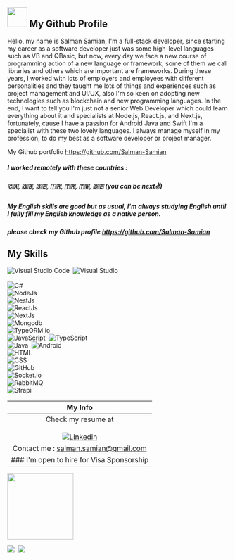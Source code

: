 
## <img src="https://media1.giphy.com/media/du3J3cXyzhj75IOgvA/giphy.gif" width="45"> My Github Profile

Hello, my name is Salman Samian, I'm a full-stack developer, since starting my career as a software developer just was some high-level languages such as VB and QBasic, but now, every day we face a new course of programming action of a new language or framework, some of them we call libraries and others which are important are frameworks. 
During these years, I worked with lots of employers and employees with different personalities and they taught me lots of things and experiences such as project management and UI/UX, also I'm so keen on adopting new technologies such as blockchain and new programming languages. 
In the end, I want to tell you I'm just not a senior Web Developer which could learn everything about it and specialists at Node.js, React.js, and Next.js, fortunately, cause I have a passion for Android Java and Swift I'm a specialist with these two lovely languages. 
I always manage myself in my profession, to do my best as a software developer or project manager.


My Github portfolio https://github.com/Salman-Samian

##### I worked remotely with these countries :
##### 🇨🇦, 🇬🇧, 🇸🇪, 🇮🇷, 🇹🇷, 🇹🇼, 🇩🇪 (you can be next✌)

##### My English skills are good but as usual, I'm always studying English until I fully fill my English knowledge as a native person. 

##### please check my Github profile https://github.com/Salman-Samian




## My Skills

![Visual Studio Code](https://img.shields.io/badge/-Visual%20Studio%20Code-05122A?style=for-the-badge&logo=visual-studio-code&logoColor=007ACC)&nbsp;
![Visual Studio](https://img.shields.io/badge/-Visual%20Studio-05122A?style=for-the-badge&logo=visual-studio&logoColor=007ACC)&nbsp;<br/> <br/>
![C#](https://img.shields.io/badge/-CSharp-05122A?style=for-the-badge&logo=csharp)&nbsp;<br/>
![NodeJs](https://img.shields.io/badge/-NodeJs-05122A?style=for-the-badge&logo=node.js)&nbsp;<br/>
![NestJs](https://img.shields.io/badge/-NestJs-05122A?style=for-the-badge&logo=nestjs&&logoColor=red)&nbsp;<br/>
![ReactJs](https://img.shields.io/badge/-ReactJs-05122A?style=for-the-badge&logo=React)&nbsp;<br/>
![NextJs](https://img.shields.io/badge/-NextJs-05122A?style=for-the-badge&logo=Next.js)&nbsp;<br/>
![Mongodb](https://img.shields.io/badge/-Mongodb-05122A?style=for-the-badge&logo=Mongodb)&nbsp;<br/>
![TypeORM.io](https://img.shields.io/badge/-TypeORM.io-05122A?style=for-the-badge&logo=TypeORM.io)&nbsp;<br/>
![JavaScript](https://img.shields.io/badge/-JavaScript-05122A?style=for-the-badge&logo=javascript)&nbsp;
![TypeScript](https://img.shields.io/badge/-TypeScript-05122A?style=for-the-badge&logo=typescript)&nbsp;<br/>
![Java](https://img.shields.io/badge/-Java-05122A?style=for-the-badge&logo=Java&logoColor=FFA518)&nbsp;
![Android](https://img.shields.io/badge/-Android-05122A?style=for-the-badge&logo=Android&logoColor=lightgreen)&nbsp;<br/>
![HTML](https://img.shields.io/badge/-HTML-05122A?style=for-the-badge&logo=HTML5)&nbsp;<br/>
![CSS](https://img.shields.io/badge/-CSS-05122A?style=for-the-badge&logo=CSS3&logoColor=1572B6)&nbsp;<br/>
![GitHub](https://img.shields.io/badge/-GitHub-05122A?style=for-the-badge&logo=github)&nbsp;<br/>
![Socket.io](https://img.shields.io/badge/-Socket.io-05122A?style=for-the-badge&logo=Socket.io)&nbsp;<br/>
![RabbitMQ](https://img.shields.io/badge/-RabbitMQ-05122A?style=for-the-badge&logo=rabbitmq)&nbsp;<br/>
![Strapi](https://img.shields.io/badge/-Strapi-05122A?style=for-the-badge&logo=Strapi)&nbsp;<br/>






|  My Info   	|
|:-:	|
|Check my resume at </br></br> [![Linkedin](https://img.shields.io/badge/LinkedIn-0077B5?style=for-the-badge&logo=linkedin&logoColor=white)](https://www.linkedin.com/in/salmansamian/)   	|
|Contact me : salman.samian@gmail.com   	|
| ### I'm open to hire for Visa Sponsorship   	|


<!-- ![Top Langs](ht[](url)tps://github-readme-stats.vercel.app/api/top-langs/?username=salman-samian&hide=makefile,perl&theme=dark) -->




<img src="https://media1.giphy.com/media/SXxI9NlwvYiY3bRsck/giphy.gif" width="150">


![](https://hit.yhype.me/github/profile?user_id=4800349)&nbsp;
![](https://komarev.com/ghpvc/?username=salman-samian&label=PROFILE+VIEWS)



<!-- [![Anurag's GitHub stats](https://github-readme-stats.vercel.app/api?username=salman-samian)](https://github.com/anuraghazra/github-readme-stats) -->



<!--  <img src="http://ghchart.rshah.org/17A2B8 /salman-samian" alt="Salman Samian Github"> -->
